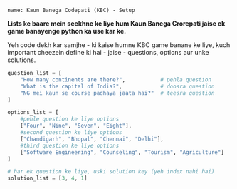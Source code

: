 ```ngMeta
name: Kaun Banega Codepati (KBC) - Setup
```

**Lists ke baare mein seekhne ke liye hum Kaun Banega Crorepati jaise ek game banayenge python ka use kar ke.**

Yeh code dekh kar samjhe - ki kaise humne KBC game banane ke liye, kuch important cheezein define ki hai - jaise - questions, options aur unke solutions.

```python
question_list = [
	"How many continents are there?",  			# pehla question
	"What is the capital of India?",			# doosra question
	"NG mei kaun se course padhaya jaata hai?"	# teesra question
]

options_list = [
	#pehle question ke liye options
	["Four", "Nine", "Seven", "Eight"],
	#second question ke liye options
	["Chandigarh", "Bhopal", "Chennai", "Delhi"],
	#third question ke liye options
	["Software Engineering", "Counseling", "Tourism", "Agriculture"]
]

# har ek question ke liye, uski solution key (yeh index nahi hai)
solution_list = [3, 4, 1]
```